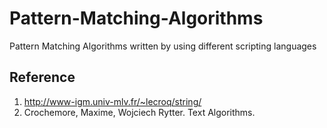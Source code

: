 Pattern-Matching-Algorithms
===========================

Pattern Matching Algorithms written by using different scripting languages

## Reference

1. http://www-igm.univ-mlv.fr/~lecroq/string/
2. Crochemore, Maxime, Wojciech Rytter. Text Algorithms.
